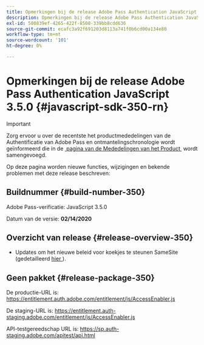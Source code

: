 ```yaml
---
title: Opmerkingen bij de release Adobe Pass Authentication JavaScript 3.5.0
description: Opmerkingen bij de release Adobe Pass Authentication JavaScript 3.5.0
exl-id: 580839ef-4265-422f-8508-339bb8cdd636
source-git-commit: ecafc3a92f691203d8113a741f0b6cd00a134e80
workflow-type: tm+mt
source-wordcount: '101'
ht-degree: 0%

---
```


# Opmerkingen bij de release Adobe Pass Authentication JavaScript 3.5.0 {#javascript-sdk-350-rn}

>[!IMPORTANT]
>
> Zorg ervoor u over de recentste het productmededelingen van de Authentificatie van Adobe Pass en ontmantelingschronologie wordt geïnformeerd die in de [&#x200B; pagina van de Mededelingen van het Product &#x200B;](/help/authentication/product-announcements.md) wordt samengevoegd.

Op deze pagina worden nieuwe functies, wijzigingen en bekende problemen met deze release beschreven:

## Buildnummer {#build-number-350}

Adobe Pass-verificatie: JavaScript 3.5.0

Datum van de versie: **02/14/2020**

## Overzicht van release {#release-overview-350}

* Updates om het nieuwe beleid voor koekjes te steunen SameSite (gedetailleerd [&#x200B; hier &#x200B;](https://datatracker.ietf.org/doc/html/draft-ietf-httpbis-cookie-same-site-00)).

## Geen pakket {#release-package-350}

De productie-URL is: https://entitlement.auth.adobe.com/entitlement/js/AccessEnabler.js

De staging-URL is: https://entitlement.auth-staging.adobe.com/entitlement/js/AccessEnabler.js

API-testgereedschap URL is: https://sp.auth-staging.adobe.com/apitest/api.html
